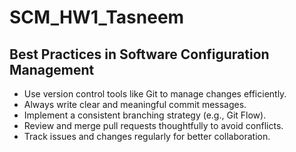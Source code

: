 # SCM_HW1_Tasneem








## Best Practices in Software Configuration Management
- Use version control tools like Git to manage changes efficiently.
- Always write clear and meaningful commit messages.
- Implement a consistent branching strategy (e.g., Git Flow).
- Review and merge pull requests thoughtfully to avoid conflicts.
- Track issues and changes regularly for better collaboration.
